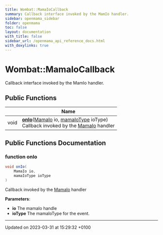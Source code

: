 ```yaml
---
title: Wombat::MamaIoCallback
summary: Callback interface invoked by the MamIo handler. 
sidebar: openmama_sidebar
folder: openmama
toc: false
layout: documentation
with_title: false
sidebar_url: /openmama_api_reference_docs.html
with_doxylinks: true
---
```


# Wombat::MamaIoCallback



Callback interface invoked by the MamIo handler. 

## Public Functions

|                | Name           |
| -------------- | -------------- |
| void | **[onIo](interfaceWombat_1_1MamaIoCallback.html#function-onio)**([MamaIo](classWombat_1_1MamaIo.html) io, [mamaIoType](namespaceWombat.html#enum-mamaiotype) ioType)<br>Callback invoked by the [MamaIo](classWombat_1_1MamaIo.html) handler  |

## Public Functions Documentation

### function onIo

```csharp
void onIo(
    MamaIo io,
    mamaIoType ioType
)
```

Callback invoked by the [MamaIo](classWombat_1_1MamaIo.html) handler 

**Parameters**: 

  * **io** The mamaIo handle
  * **ioType** The mamaIoType for the event.


-------------------------------

Updated on 2023-03-31 at 15:29:32 +0100